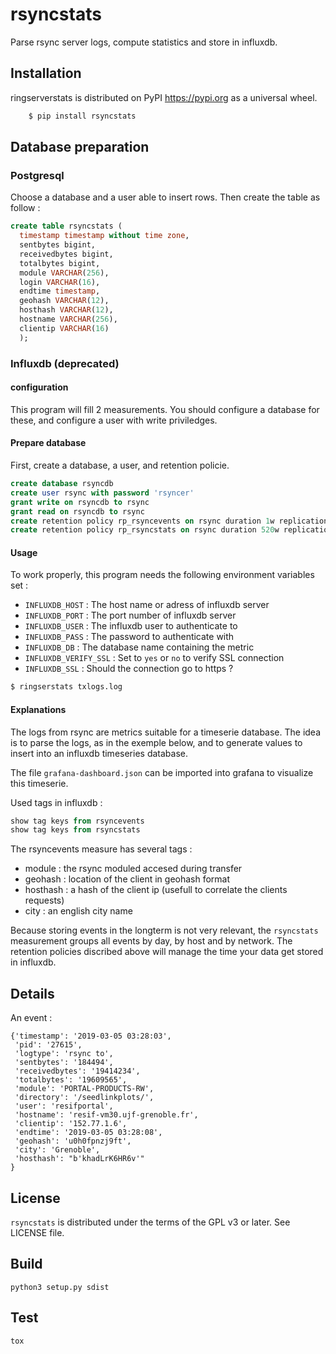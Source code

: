 # rsyncstats

Parse rsync server logs, compute statistics and store in influxdb.

## Installation

ringserverstats is distributed on PyPI https://pypi.org as a universal wheel.

``` bash
    $ pip install rsyncstats
```
## Database preparation

### Postgresql
Choose a database and a user able to insert rows. Then create the table as follow :

```sql
create table rsyncstats (
  timestamp timestamp without time zone,
  sentbytes bigint,
  receivedbytes bigint,
  totalbytes bigint,
  module VARCHAR(256),
  login VARCHAR(16),
  endtime timestamp,
  geohash VARCHAR(12),
  hosthash VARCHAR(12),
  hostname VARCHAR(256),
  clientip VARCHAR(16)
  );
```

### Influxdb (deprecated)
#### configuration

This program will fill 2 measurements. You should configure a database for these, and configure a user with write priviledges.

#### Prepare database

First, create a database, a user, and retention policie.

``` sql
create database rsyncdb
create user rsync with password 'rsyncer'
grant write on rsyncdb to rsync
grant read on rsyncdb to rsync
create retention policy rp_rsyncevents on rsync duration 1w replication 1
create retention policy rp_rsyncstats on rsync duration 520w replication 1
```

#### Usage

To work properly, this program needs the following environment variables set :

  * `INFLUXDB_HOST` : The host name or adress of influxdb server
  * `INFLUXDB_PORT` : The port number of influxdb server
  * `INFLUXDB_USER` : The influxdb user to authenticate to
  * `INFLUXDB_PASS` : The password to authenticate with
  * `INFLUXDB_DB`   : The database name containing the metric
  * `INFLUXDB_VERIFY_SSL` : Set to `yes` or `no` to verify SSL connection
  * `INFLUXDB_SSL`  : Should the connection go to https ?

``` bash
$ ringserstats txlogs.log
```

#### Explanations

The logs from rsync are metrics suitable for a timeserie database. The idea is to parse the logs, as in the exemple below, and to generate values to insert into an influxdb timeseries database.

The file `grafana-dashboard.json` can be imported into grafana to visualize this timeserie.

Used tags in influxdb :

``` sql
show tag keys from rsyncevents
show tag keys from rsyncstats
```

The rsyncevents measure has several tags :

  * module : the rsync moduled accesed during transfer
  * geohash : location of the client in geohash format
  * hosthash : a hash of the client ip (usefull to correlate the clients requests)
  * city : an english city name

Because storing events in the longterm is not very relevant, the `rsyncstats` measurement groups all events by day, by host and by network. The retention policies discribed above will manage the time your data get stored in influxdb.


## Details

An event :
```
{'timestamp': '2019-03-05 03:28:03',
 'pid': '27615',
 'logtype': 'rsync to',
 'sentbytes': '184494',
 'receivedbytes': '19414234',
 'totalbytes': '19609565',
 'module': 'PORTAL-PRODUCTS-RW',
 'directory': '/seedlinkplots/',
 'user': 'resifportal',
 'hostname': 'resif-vm30.ujf-grenoble.fr',
 'clientip': '152.77.1.6',
 'endtime': '2019-03-05 03:28:08',
 'geohash': 'u0h0fpnzj9ft',
 'city': 'Grenoble',
 'hosthash': "b'khadLrK6HR6v'"
}

```
## License

`rsyncstats` is distributed under the terms of the GPL v3 or later. See LICENSE file.

## Build

``` shell
python3 setup.py sdist
```

## Test

``` shell
tox
```
